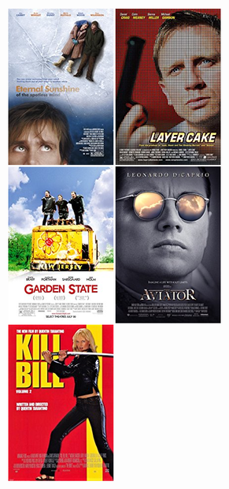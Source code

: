  [![Eternal Sunshine of the Spotless Mind](../images/Eternal_Sunshine_of_the_Spotless_Mind_2004.jpg)](http://www.imdb.com/title/tt0338013) [![Layer Cake](../images/Layer_Cake_2004.jpg)](http://www.imdb.com/title/tt0375912) [![Garden State](../images/Garden_State_2004.jpg)](http://www.imdb.com/title/tt0333766) [![The Aviator](../images/The_Aviator_2004.jpg)](http://www.imdb.com/title/tt0338751) [![Kill Bill: Vol. 2](../images/Kill_Bill:_Vol._2_2004.jpg)](http://www.imdb.com/title/tt0378194)